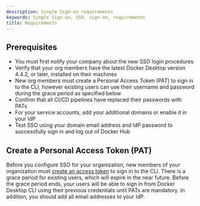 ```yaml
---
description: Single Sign-on requirements
keywords: Single Sign-on, SSO, sign-on, requirements
title: Requirements
---
```


## Prerequisites

* You must first notify your company about the new SSO login procedures
* Verify that your org members have the latest Docker Desktop version 4.4.2, or later, installed on their machines
* New org members must create a Personal Access Token (PAT) to sign in to the CLI, however existing users can use their username and password during the grace period as specified below
* Confirm that all CI/CD pipelines have replaced their passwords with PATs
* For your service accounts, add your additional domains or enable it in your IdP
* Test SSO using your domain email address and IdP password to successfully sign in and log out of Docker Hub

## Create a Personal Access Token (PAT)

Before you configure SSO for your organization, new members of your organization must [create an access token](../../docker-hub/access-tokens.md) to sign in to the CLI. There is a grace period for existing users, which will expire in the near future. Before the grace period ends, your users will be able to sign in from Docker Desktop CLI using their previous credentials until PATs are mandatory.
In addition, you should add all email addresses to your IdP.
